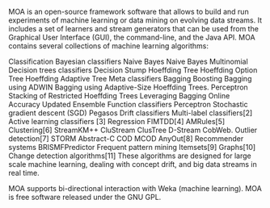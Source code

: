 MOA is an open-source framework software that allows to build and run experiments of machine learning or data mining on evolving data streams. It includes a set of learners and stream generators that can be used from the Graphical User Interface (GUI), the command-line, and the Java API. MOA contains several collections of machine learning algorithms:

Classification
Bayesian classifiers
Naive Bayes
Naive Bayes Multinomial
Decision trees classifiers
Decision Stump
Hoeffding Tree
Hoeffding Option Tree
Hoeffding Adaptive Tree
Meta classifiers
Bagging
Boosting
Bagging using ADWIN
Bagging using Adaptive-Size Hoeffding Trees.
Perceptron Stacking of Restricted Hoeffding Trees
Leveraging Bagging
Online Accuracy Updated Ensemble
Function classifiers
Perceptron
Stochastic gradient descent (SGD)
Pegasos
Drift classifiers
Multi-label classifiers[2]
Active learning classifiers [3]
Regression
FIMTDD[4]
AMRules[5]
Clustering[6]
StreamKM++
CluStream
ClusTree
D-Stream
CobWeb.
Outlier detection[7]
STORM
Abstract-C
COD
MCOD
AnyOut[8]
Recommender systems
BRISMFPredictor
Frequent pattern mining
Itemsets[9]
Graphs[10]
Change detection algorithms[11]
These algorithms are designed for large scale machine learning, dealing with concept drift, and big data streams in real time.

MOA supports bi-directional interaction with Weka (machine learning). MOA is free software released under the GNU GPL.
